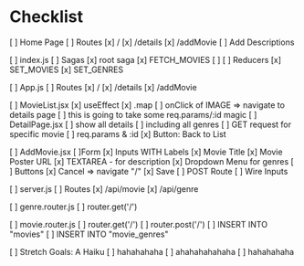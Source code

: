 # Checklist

[ ] Home Page
  [ ] Routes
    [x] /
    [x] /details
    [x] /addMovie
  [ ] Add Descriptions

[ ] index.js
  [ ] Sagas
    [x] root saga
    [x] FETCH_MOVIES
    [ ]
  [ ] Reducers
    [x] SET_MOVIES
    [x] SET_GENRES

[ ] App.js
  [ ] Routes
    [x] /
    [x] /details
    [x] /addMovie

[ ] MovieList.jsx
  [x] useEffect
  [x] .map
  [ ] onClick of IMAGE => navigate to details page
      [ ] this is going to take some req.params/:id magic
[ ] DetailPage.jsx
  [ ] show all details
  [ ] including all genres
  [ ] GET request for specific movie
    [ ] req.params & :id
  [x] Button: Back to List

[ ] AddMovie.jsx
  [ ]Form
    [x] Inputs WITH Labels
      [x] Movie Title
      [x] Movie Poster URL
      [x] TEXTAREA - for description
      [x] Dropdown Menu for genres
    [ ] Buttons
      [x] Cancel => navigate "/"
      [x] Save
        [ ] POST Route
    [ ] Wire Inputs

[ ] server.js
  [ ] Routes
    [x] /api/movie
    [x] /api/genre

[ ] genre.router.js
  [ ] router.get('/')

[ ] movie.router.js
  [ ] router.get('/')
  [ ] router.post('/')
    [ ] INSERT INTO "movies"
    [ ] INSERT INTO "movie_genres"

[ ] Stretch Goals: A Haiku
  [ ] hahahahaha
  [ ] ahahahahahaha
  [ ] hahahahaha